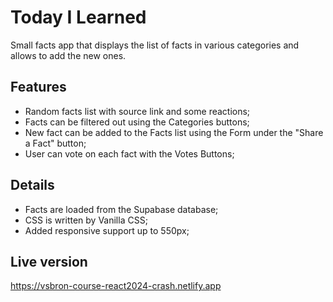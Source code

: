 # Today I Learned

Small facts app that displays the list of facts in various categories and allows to add the new ones.

## Features

- Random facts list with source link and some reactions;
- Facts can be filtered out using the Categories buttons;
- New fact can be added to the Facts list using the Form under the "Share a Fact" button;
- User can vote on each fact with the Votes Buttons;

## Details

- Facts are loaded from the Supabase database;
- CSS is written by Vanilla CSS;
- Added responsive support up to 550px;

## Live version

https://vsbron-course-react2024-crash.netlify.app

